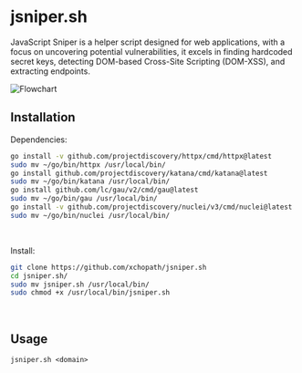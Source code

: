 # jsniper.sh
JavaScript Sniper is a helper script designed for web applications, with a focus on uncovering potential vulnerabilities, it excels in finding hardcoded secret keys, detecting DOM-based Cross-Site Scripting (DOM-XSS), and extracting endpoints.

![Flowchart](https://github.com/xchopath/jsniper.sh/assets/44427665/ca158071-a4f0-41ca-8fa9-5045685365e0)

## Installation

Dependencies:

```sh
go install -v github.com/projectdiscovery/httpx/cmd/httpx@latest
sudo mv ~/go/bin/httpx /usr/local/bin/
go install github.com/projectdiscovery/katana/cmd/katana@latest
sudo mv ~/go/bin/katana /usr/local/bin/
go install github.com/lc/gau/v2/cmd/gau@latest
sudo mv ~/go/bin/gau /usr/local/bin/
go install -v github.com/projectdiscovery/nuclei/v3/cmd/nuclei@latest
sudo mv ~/go/bin/nuclei /usr/local/bin/
```

<br/>

Install:

```sh
git clone https://github.com/xchopath/jsniper.sh
cd jsniper.sh/
sudo mv jsniper.sh /usr/local/bin/
sudo chmod +x /usr/local/bin/jsniper.sh
```

<br/>

## Usage

```
jsniper.sh <domain>
```

